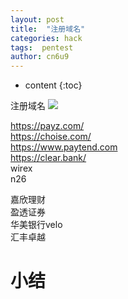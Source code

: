 ```yaml
---
layout: post
title:  "注册域名"
categories: hack
tags:  pentest
author: cn6u9
---
```


* content
{:toc}


注册域名
![](https://cn6u9.github.io/img/domain.png)




https://payz.com/  
https://choise.com/  
https://www.paytend.com  
https://clear.bank/  
wirex  
n26  

嘉欣理财  
盈透证券  
华美银行velo  
汇丰卓越  

# 小结



